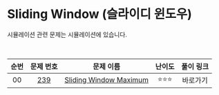 # Sliding Window (슬라이디 윈도우)

시뮬레이션 관련 문제는 시뮬레이션에 있습니다.

<br>

|          순번          |        문제 번호         |        문제 이름         |         난이도          |        풀이 링크         |
| :-----: | :-----: | :-----: | :-----: | :-----: |
| 00 | <a href="https://leetcode.com/problems/sliding-window-maximum/" target="_blank">239</a> | <a href="https://leetcode.com/problems/sliding-window-maximum/" target="_blank">Sliding Window Maximum</a> | ⭐⭐⭐ | 바로가기 |